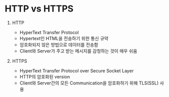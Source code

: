 # HTTP vs HTTPS

1. HTTP
    - HyperText Transfer Protocol
    - Hypertext인 HTML을 전송하기 위한 통신 규약
    - 암호화되지 않은 방법으로 데이터를 전송함
    - Client와 Server가 주고 받는 메시지를 감청하는 것이 매우 쉬움

2. HTTPS
    - HyperText Transfer Protocol over Secure Socket Layer
    - HTTP의 암호화된 version
    - Client와 Server간의 모든 Communication을 암호화하기 위해 TLS(SSL) 사용

